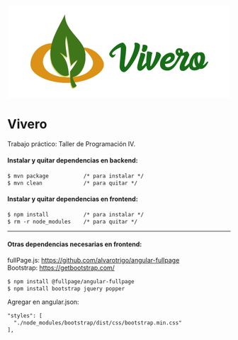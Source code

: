 <p align="center">
  <img src="https://github.com/dardonosti/vivero/blob/master/logo_vivero.png">
</p>

# Vivero

Trabajo práctico: Taller de Programación IV.

#### Instalar y quitar dependencias en backend:

```
$ mvn package           /* para instalar */
$ mvn clean             /* para quitar */
```

#### Instalar y quitar dependencias en frontend:

```
$ npm install           /* para instalar */
$ rm -r node_modules    /* para quitar */
```

------

#### Otras dependencias necesarias en frontend:

fullPage.js: https://github.com/alvarotrigo/angular-fullpage  
Bootstrap: https://getbootstrap.com/

```
$ npm install @fullpage/angular-fullpage
$ npm install bootstrap jquery popper
```
Agregar en angular.json:

```
"styles": [
  "./node_modules/bootstrap/dist/css/bootstrap.min.css"
],
```
